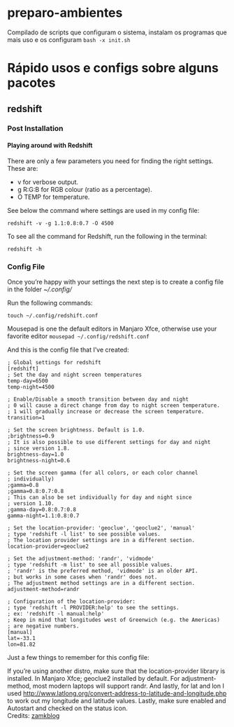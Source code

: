 # preparo-ambientes
Compilado de scripts que configuram o sistema, instalam os programas que mais uso e os configuram
`bash -x init.sh`

# Rápido usos e configs sobre alguns pacotes
## redshift
### Post Installation
#### Playing around with Redshift
There are only a few parameters you need for finding the right settings. These are:

- v for verbose output.
- g R:G:B for RGB colour (ratio as a percentage).
- O TEMP for temperature.

See below the command where settings are used in my config file:

`redshift -v -g 1.1:0.8:0.7 -O 4500`

To see all the command for Redshift, run the following in the terminal:

`redshift -h`

### Config File
Once you’re happy with your settings the next step is to create a config file in the folder *~/.config/*

Run the following commands:

`touch ~/.config/redshift.conf`

Mousepad is one the default editors in Manjaro Xfce, otherwise use your favorite editor
`mousepad ~/.config/redshift.conf`

And this is the config file that I’ve created:

```
; Global settings for redshift
[redshift]
; Set the day and night screen temperatures
temp-day=6500
temp-night=4500

; Enable/Disable a smooth transition between day and night
; 0 will cause a direct change from day to night screen temperature.
; 1 will gradually increase or decrease the screen temperature.
transition=1

; Set the screen brightness. Default is 1.0.
;brightness=0.9
; It is also possible to use different settings for day and night
; since version 1.8.
brightness-day=1.0
brightness-night=0.6

; Set the screen gamma (for all colors, or each color channel
; individually)
;gamma=0.8
;gamma=0.8:0.7:0.8
; This can also be set individually for day and night since
; version 1.10.
;gamma-day=0.8:0.7:0.8
gamma-night=1.1:0.8:0.7

; Set the location-provider: 'geoclue', 'geoclue2', 'manual'
; type 'redshift -l list' to see possible values.
; The location provider settings are in a different section.
location-provider=geoclue2

; Set the adjustment-method: 'randr', 'vidmode'
; type 'redshift -m list' to see all possible values.
; 'randr' is the preferred method, 'vidmode' is an older API.
; but works in some cases when 'randr' does not.
; The adjustment method settings are in a different section.
adjustment-method=randr

; Configuration of the location-provider:
; type 'redshift -l PROVIDER:help' to see the settings.
; ex: 'redshift -l manual:help'
; Keep in mind that longitudes west of Greenwich (e.g. the Americas)
; are negative numbers.
[manual]
lat=-33.1 
lon=81.82
```
Just a few things to remember for this config file:

If you’re using another distro, make sure that the location-provider library is installed.
In Manjaro Xfce; geoclue2 installed by default.
For adjustment-method, most modern laptops will support randr.
And lastly, for lat and lon I used http://www.latlong.org/convert-address-to-latitude-and-longitude.php to work out my longitude and latitude values.
Lastly, make sure enabled and Autostart and checked on the status icon.
<br>Credits: [zamkblog](https://zamkblog.wordpress.com/2019/04/25/manjaro-and-redshift/)
